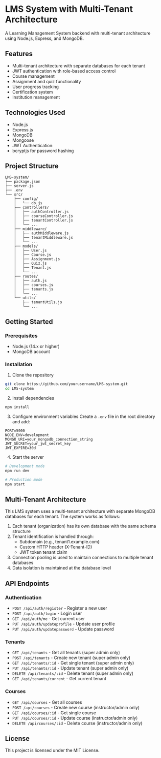 # LMS System with Multi-Tenant Architecture

A Learning Management System backend with multi-tenant architecture using Node.js, Express, and MongoDB.

## Features

- Multi-tenant architecture with separate databases for each tenant
- JWT authentication with role-based access control
- Course management
- Assignment and quiz functionality
- User progress tracking
- Certification system
- Institution management

## Technologies Used

- Node.js
- Express.js
- MongoDB
- Mongoose
- JWT Authentication
- bcryptjs for password hashing

## Project Structure

```
LMS-system/
├── package.json
├── server.js
├── .env
└── src/
    ├── config/
    │   └── db.js
    ├── controllers/
    │   ├── authController.js
    │   ├── courseController.js
    │   ├── tenantController.js
    │   └── ...
    ├── middleware/
    │   ├── authMiddleware.js
    │   ├── tenantMiddleware.js
    │   └── ...
    ├── models/
    │   ├── User.js
    │   ├── Course.js
    │   ├── Assignment.js
    │   ├── Quiz.js
    │   ├── Tenant.js
    │   └── ...
    ├── routes/
    │   ├── auth.js
    │   ├── courses.js
    │   ├── tenants.js
    │   └── ...
    └── utils/
        ├── tenantUtils.js
        └── ...
```

## Getting Started

### Prerequisites

- Node.js (14.x or higher)
- MongoDB account

### Installation

1. Clone the repository
```bash
git clone https://github.com/yourusername/LMS-system.git
cd LMS-system
```

2. Install dependencies
```bash
npm install
```

3. Configure environment variables
Create a `.env` file in the root directory and add:
```
PORT=5000
NODE_ENV=development
MONGO_URI=your_mongodb_connection_string
JWT_SECRET=your_jwt_secret_key
JWT_EXPIRE=30d
```

4. Start the server
```bash
# Development mode
npm run dev

# Production mode
npm start
```

## Multi-Tenant Architecture

This LMS system uses a multi-tenant architecture with separate MongoDB databases for each tenant. The system works as follows:

1. Each tenant (organization) has its own database with the same schema structure
2. Tenant identification is handled through:
   - Subdomain (e.g., tenant1.example.com)
   - Custom HTTP header (X-Tenant-ID)
   - JWT token tenant claim
3. Connection pooling is used to maintain connections to multiple tenant databases
4. Data isolation is maintained at the database level

## API Endpoints

### Authentication
- `POST /api/auth/register` - Register a new user
- `POST /api/auth/login` - Login user
- `GET /api/auth/me` - Get current user
- `PUT /api/auth/updateprofile` - Update user profile
- `PUT /api/auth/updatepassword` - Update password

### Tenants
- `GET /api/tenants` - Get all tenants (super admin only)
- `POST /api/tenants` - Create new tenant (super admin only)
- `GET /api/tenants/:id` - Get single tenant (super admin only)
- `PUT /api/tenants/:id` - Update tenant (super admin only)
- `DELETE /api/tenants/:id` - Delete tenant (super admin only)
- `GET /api/tenants/current` - Get current tenant

### Courses
- `GET /api/courses` - Get all courses
- `POST /api/courses` - Create new course (instructor/admin only)
- `GET /api/courses/:id` - Get single course
- `PUT /api/courses/:id` - Update course (instructor/admin only)
- `DELETE /api/courses/:id` - Delete course (instructor/admin only)

## License

This project is licensed under the MIT License. 